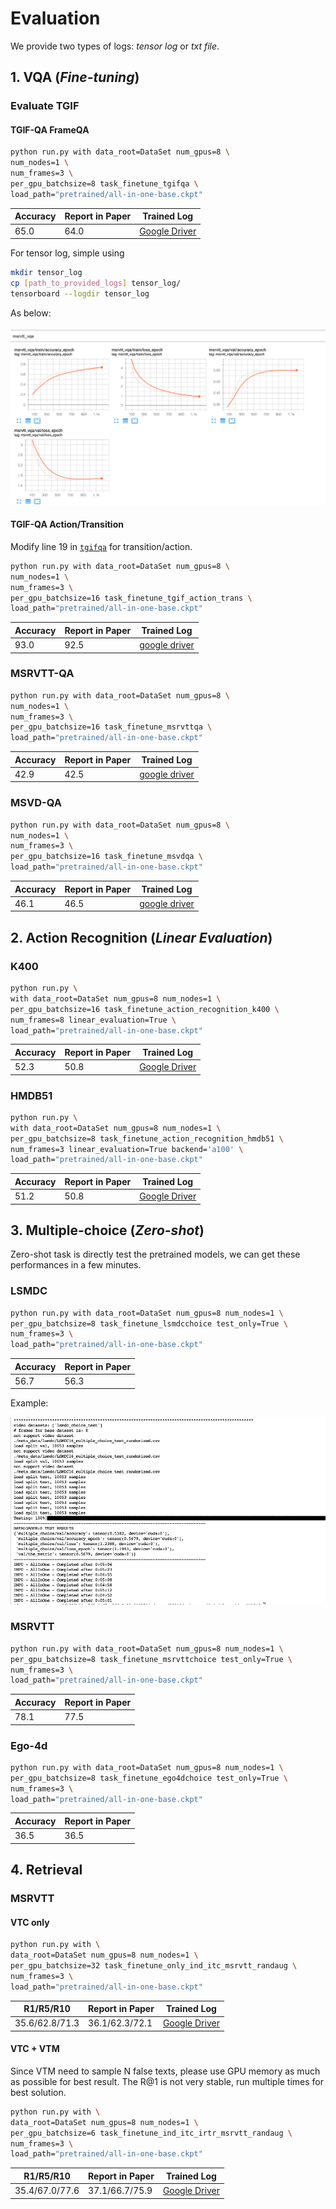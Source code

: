 # Evaluation

We provide two types of logs: _tensor log_ or _txt file_.

## 1. VQA (_Fine-tuning_)

### Evaluate TGIF

#### TGIF-QA FrameQA

```bash
python run.py with data_root=DataSet num_gpus=8 \
num_nodes=1 \
num_frames=3 \
per_gpu_batchsize=8 task_finetune_tgifqa \
load_path="pretrained/all-in-one-base.ckpt"
```

|  Accuracy   | Report in Paper  | Trained Log |
|  ----  | ----  | --- |
| 65.0  | 64.0 | [Google Driver](https://drive.google.com/file/d/164UwQsl99zU1O81U014ihimLl5HNBSZT/view?usp=sharing) |

For tensor log, simple using 
```bash
mkdir tensor_log
cp [path_to_provided_logs] tensor_log/
tensorboard --logdir tensor_log
```
As below:

![](figures/tensorboard_ft_example.png)



#### TGIF-QA Action/Transition

Modify line 19 in [`tgifqa`](AllInOne/datasets/tgifqa.py) for transition/action.

```bash
python run.py with data_root=DataSet num_gpus=8 \
num_nodes=1 \
num_frames=3 \
per_gpu_batchsize=16 task_finetune_tgif_action_trans \
load_path="pretrained/all-in-one-base.ckpt"
```

|  Accuracy   | Report in Paper  | Trained Log |
|  ----  | ----  | --- |
| 93.0  | 92.5 | [google driver](https://drive.google.com/file/d/1GQLvIKpEC_flfOFx9GA7c7Ks26cfcvcK/view?usp=sharing) |


### MSRVTT-QA

```bash
python run.py with data_root=DataSet num_gpus=8 \
num_nodes=1 \
num_frames=3 \
per_gpu_batchsize=16 task_finetune_msrvttqa \
load_path="pretrained/all-in-one-base.ckpt"
```

|  Accuracy   | Report in Paper  | Trained Log |
|  ----  | ----  | --- |
| 42.9  | 42.5 | [google driver](finetune_msrvtt_qa_seed0_from_last2022_2_25) |

### MSVD-QA
```bash
python run.py with data_root=DataSet num_gpus=8 \
num_nodes=1 \
num_frames=3 \
per_gpu_batchsize=16 task_finetune_msvdqa \
load_path="pretrained/all-in-one-base.ckpt"
```

|  Accuracy   | Report in Paper  | Trained Log |
|  ----  | ----  | --- |
| 46.1  | 46.5 | [google driver](https://drive.google.com/file/d/1f-vSnS1I7vu6Z7eiimGGY8B1vRbnNn0W/view?usp=sharing) |


## 2. Action Recognition (_Linear Evaluation_)

### K400
```bash
python run.py \
with data_root=DataSet num_gpus=8 num_nodes=1 \
per_gpu_batchsize=16 task_finetune_action_recognition_k400 \
num_frames=8 linear_evaluation=True \
load_path="pretrained/all-in-one-base.ckpt"
```

|Accuracy|Report in Paper| Trained Log |
| ---- |---- | --- |
| 52.3  | 50.8 | [Google Driver](https://drive.google.com/file/d/1ZGxod59se13dZwD7wSIGOAVywV3zXEA3/view?usp=sharing) |

### HMDB51
```bash
python run.py \
with data_root=DataSet num_gpus=8 num_nodes=1 \
per_gpu_batchsize=8 task_finetune_action_recognition_hmdb51 \
num_frames=3 linear_evaluation=True backend='a100' \
load_path="pretrained/all-in-one-base.ckpt"
```


|  Accuracy   | Report in Paper  | Trained Log |
|  ----  | ----  | --- |
| 51.2 | 50.8 | [Google Driver](https://drive.google.com/file/d/1PSnc6CHZS16JWnpNRdRbfeuFEejEBRP6/view?usp=sharing) |


## 3. Multiple-choice (_Zero-shot_)

Zero-shot task is directly test the pretrained models, we can get these performances in a few minutes.

### LSMDC

```bash
python run.py with data_root=DataSet num_gpus=8 num_nodes=1 \
per_gpu_batchsize=8 task_finetune_lsmdcchoice test_only=True \
num_frames=3 \
load_path="pretrained/all-in-one-base.ckpt"
```

|  Accuracy   | Report in Paper  | 
|  ----  | ----  | 
| 56.7 | 56.3 | 

Example:

![](figures/lsmdc_zsl_example.png)

### MSRVTT

```bash
python run.py with data_root=DataSet num_gpus=8 num_nodes=1 \
per_gpu_batchsize=8 task_finetune_msrvttchoice test_only=True \
num_frames=3 \
load_path="pretrained/all-in-one-base.ckpt"
```

|  Accuracy   | Report in Paper  | 
|  ----  | ----  | 
| 78.1 | 77.5 |


### Ego-4d
```bash
python run.py with data_root=DataSet num_gpus=8 num_nodes=1 \
per_gpu_batchsize=8 task_finetune_ego4dchoice test_only=True \
num_frames=3 \
load_path="pretrained/all-in-one-base.ckpt"
```

|  Accuracy   | Report in Paper  | 
|  ----  | ----  | 
| 36.5 | 36.5 |


## 4. Retrieval

### MSRVTT
#### VTC only
```bash
python run.py with \
data_root=DataSet num_gpus=8 num_nodes=1 \
per_gpu_batchsize=32 task_finetune_only_ind_itc_msrvtt_randaug \
num_frames=3 \
load_path="pretrained/all-in-one-base.ckpt"
```

|  R1/R5/R10   | Report in Paper  | Trained Log |
|  ----  | ----  | --- |
| 35.6/62.8/71.3 | 36.1/62.3/72.1 | [Google Driver](https://drive.google.com/file/d/16JCLNSLcBidI5cEBrXL1gT6eeFaTHeuJ/view?usp=sharing) |

#### VTC + VTM
Since VTM need to sample N false texts, please use GPU memory as much as possible for best result.
The R@1 is not very stable, run multiple times for best solution.

```bash
python run.py with \
data_root=DataSet num_gpus=8 num_nodes=1 \
per_gpu_batchsize=6 task_finetune_ind_itc_irtr_msrvtt_randaug \
num_frames=3 \
load_path="pretrained/all-in-one-base.ckpt"
```

|  R1/R5/R10   | Report in Paper  | Trained Log |
|  ----  | ----  | --- |
| 35.4/67.0/77.6 | 37.1/66.7/75.9 | [Google Driver](https://drive.google.com/file/d/1zLqD6VHjw9Ht6K2Bz7941QMXPVUizwVJ/view?usp=sharing) |